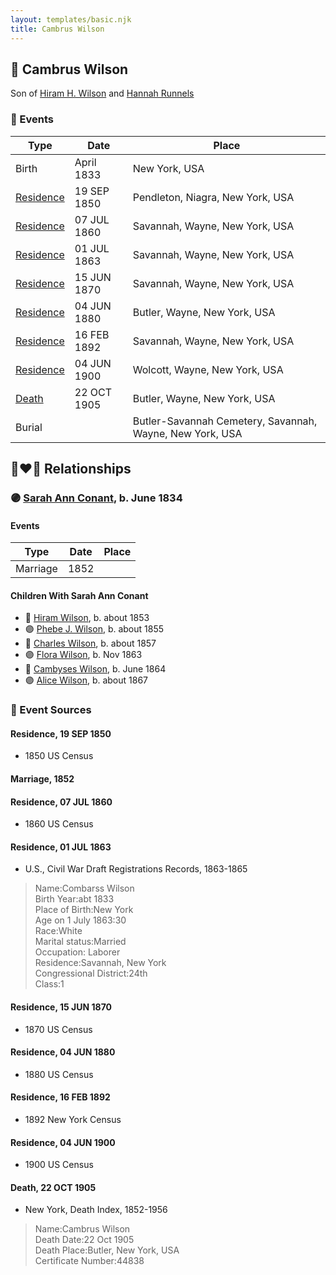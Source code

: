 ```yaml
---
layout: templates/basic.njk
title: Cambrus Wilson
---
```

## 🔵 Cambrus Wilson

Son of [Hiram H. Wilson](/people/8/82044077) and [Hannah Runnels](/people/9/9135776)

### 📆 Events

Type | Date | Place
------ | ------ | ------
Birth | April 1833 | New York, USA
[Residence](#event-3ec7d259-b0b3-41b7-a756-7f5ecf86f276) | 19 SEP 1850 | Pendleton, Niagra, New York, USA
[Residence](#event-c09b4226-99ff-4821-bcc0-1f4d2c77173d) | 07 JUL 1860 | Savannah, Wayne, New York, USA
[Residence](#event-377c4af7-75e3-436c-a7e6-87b55637e150) | 01 JUL 1863 | Savannah, Wayne, New York, USA
[Residence](#event-f15bbaf6-e412-432a-ad3d-da7ae4d18af0) | 15 JUN 1870 | Savannah, Wayne, New York, USA
[Residence](#event-7a73e706-cec6-45cd-9f0b-e50771be88f8) | 04 JUN 1880 | Butler, Wayne, New York, USA
[Residence](#event-783f466a-c296-4f4f-9eab-805d46f093b5) | 16 FEB 1892 | Savannah, Wayne, New York, USA
[Residence](#event-45e4cd5d-8487-4efd-994a-04e08e18ddf3) | 04 JUN 1900 | Wolcott, Wayne, New York, USA
[Death](#event-35a6b376-59af-41e8-b4a9-b4b578139c33) | 22 OCT 1905 | Butler, Wayne, New York, USA
Burial |  | Butler-Savannah Cemetery, Savannah, Wayne, New York, USA

## 👩‍❤️‍👨 Relationships

### 🟣 [Sarah Ann Conant](/people/3/3929404), b. June 1834

#### Events

Type | Date | Place
------ | ------ | ------
Marriage | 1852 |
#### Children With Sarah Ann Conant
* 🔵 [Hiram Wilson](/people/5/58050398), b. about 1853
* 🟣 [Phebe J. Wilson](/people/9/96493800), b. about 1855
* 🔵 [Charles Wilson](/people/6/64845280), b. about 1857
* 🟣 [Flora Wilson](/people/2/2426620), b. Nov 1863
* 🔵 [Cambyses Wilson](/people/3/335666), b. June 1864
* 🟣 [Alice Wilson](/people/4/41702), b. about 1867
### 📰 Event Sources

#### <a id="event-3ec7d259-b0b3-41b7-a756-7f5ecf86f276"></a> Residence, 19 SEP 1850
* 1850 US Census

#### <a id="event-20986baa-8ef9-45c0-bf52-10f9d20f7b87"></a> Marriage, 1852

#### <a id="event-c09b4226-99ff-4821-bcc0-1f4d2c77173d"></a> Residence, 07 JUL 1860
* 1860 US Census

#### <a id="event-377c4af7-75e3-436c-a7e6-87b55637e150"></a> Residence, 01 JUL 1863
* U.S., Civil War Draft Registrations Records, 1863-1865
>   
  > Name:Combarss Wilson  
  > Birth Year:abt 1833  
  > Place of Birth:New York  
  > Age on 1 July 1863:30  
  > Race:White  
  > Marital status:Married  
  > Occupation: Laborer  
  > Residence:Savannah, New York  
  > Congressional District:24th  
  > Class:1

#### <a id="event-f15bbaf6-e412-432a-ad3d-da7ae4d18af0"></a> Residence, 15 JUN 1870
* 1870 US Census

#### <a id="event-7a73e706-cec6-45cd-9f0b-e50771be88f8"></a> Residence, 04 JUN 1880
* 1880 US Census

#### <a id="event-783f466a-c296-4f4f-9eab-805d46f093b5"></a> Residence, 16 FEB 1892
* 1892 New York Census

#### <a id="event-45e4cd5d-8487-4efd-994a-04e08e18ddf3"></a> Residence, 04 JUN 1900
* 1900 US Census

#### <a id="event-35a6b376-59af-41e8-b4a9-b4b578139c33"></a> Death, 22 OCT 1905
* New York, Death Index, 1852-1956
>   
  > Name:Cambrus Wilson  
  > Death Date:22 Oct 1905  
  > Death Place:Butler, New York, USA  
  > Certificate Number:44838
